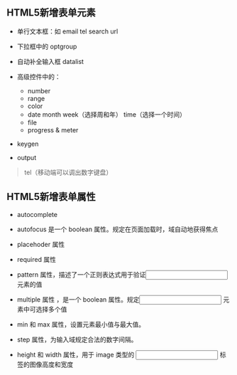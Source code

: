 ## HTML5新增表单元素
* 单行文本框：如 email tel search url 
* 下拉框中的 optgroup
* 自动补全输入框 datalist
* 高级控件中的：
    * number 
    * range 
    * color
    * date month  week（选择周和年） time（选择一个时间）
    * file
    * progress & meter

* keygen
* output

> tel（移动端可以调出数字键盘）

## HTML5新增表单属性
* autocomplete
* autofocus 是一个 boolean 属性。规定在页面加载时，域自动地获得焦点
* placehoder 属性
* required 属性
* pattern 属性，描述了一个正则表达式用于验证<input> 元素的值

* multiple 属性 ，是一个 boolean 属性。规定<input> 元素中可选择多个值
* min 和 max 属性，设置元素最小值与最大值。
* step 属性，为输入域规定合法的数字间隔。
* height 和 width 属性，用于 image 类型的 <input> 标签的图像高度和宽度
